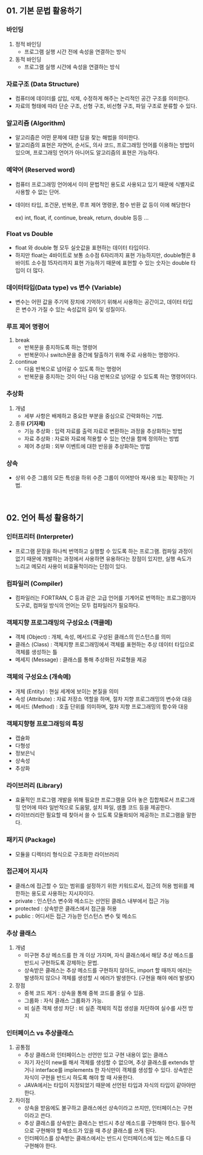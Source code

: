 ## 01. 기본 문법 활용하기

### 바인딩

1. 정적 바인딩
    - 프로그램 실행 시간 전에 속성을 연결하는 방식
2. 동적 바인딩
    - 프로그램 실행 시간에 속성을 연결하는 방식

### 자료구조 (Data Structure)

- 컴퓨터에 데이터를 삽입, 삭제, 수정하게 해주는 논리적인 공간 구조를 의미한다.
- 자료의 형태에 따라 단순 구조, 선형 구조, 비선형 구조, 파일 구조로 분류할 수 있다.

### 알고리즘 (Algorithm)

- 알고리즘은 어떤 문제에 대한 답을 찾는 해법을 의미한다.
- 알고리즘의 표현은 자연어, 순서도, 의사 코드, 프로그래밍 언어를 이용하는 방법이 있으며, 프로그래밍 언어가 아니어도 알고리즘의 표현은 가능하다.

### 예약어 (Reserved word)

- 컴퓨터 프로그래밍 언어에서 이미 문법적인 용도로 사용되고 있기 때문에 식별자로 사용할 수 없는 단어.
- 데이터 타입, 조건문, 반복문, 루프 제어 명령문, 함수 반환 값 등이 이에 해당한다

  ex) int, float, if, continue, break, return, double 등등 ...

### Float vs Double

- float 와 double 형 모두 실숫값을 표현하는 데이터 타입이다.
- 하지만 float는 4바이트로 보통 소수점 6자리까지 표현 가능하지만, double형은 8바이트 소수점 15자리까지 표현 가능하기 때문에 표현할 수 있는 숫자는 double 타입이 더 많다.

### 데이터타입(Data type) vs 변수 (Variable)

- 변수는 어떤 값을 주기억 장치에 기억하기 위해서 사용하는 공간이고, 데이터 타입은 변수가 가질 수 있는 속성값의 길이 및 성질이다.

### 루프 제어 명령어

1. break
    - 반복문을 중지하도록 하는 명령어
    - 반복문이나 switch문을 중간에 탈출하기 위해 주로 사용하는 명령어다.
2. continue
    - 다음 반복으로 넘어갈 수 있도록 하는 명령어
    - 반복문을 중지하는 것이 아닌 다음 반복으로 넘어갈 수 있도록 하는 명령어이다.

### 추상화

1. 개념
    - 세부 사항은 배제하고 중요한 부분을 중심으로 간략화하는 기법.
2. 종류 **(기자제)**
    - 기능 추상화 : 입력 자료를 출력 자료로 변환하는 과정을 추상화하는 방법
    - 자료 추상화 : 자료와 자료에 적용할 수 있는 연산을 함께 정의하는 방법
    - 제어 추상화 : 외부 이벤트에 대한 반응을 추상화하는 방법

### 상속

- 상위 수준 그룹의 모든 특성을 하위 수준 그룹이 이어받아 재사용 또는 확장하는 기법.


<br>


## 02. 언어 특성 활용하기

### 인터프리터 (Interpreter)

- 프로그램 문장을 하나씩 번역하고 실행할 수 있도록 하는 프로그램. 컴파일 과정이 없기 때문에 개발하는 과정에서 사용하면 유용하다는 장점이 있지만, 실행 속도가 느리고 메모리 사용이 비효율적이라는 단점이 있다.

### 컴파일러 (Compiler)

- 컴파일러는 FORTRAN, C 등과 같은 고급 언어를 기계어로 번역하는 프로그램이자 도구로, 컴파일 방식의 언어는 모두 컴파일러가 필요하다.

### 객체지향 프로그래밍의 구성요소 **(객클메)**

- 객체 (Object) : 개체, 속성, 메서드로 구성된 클래스의 인스턴스를 의미
- 클래스 (Class) : 객체지향 프로그래밍에서 객체를 표현하는 추상 데이터 타입으로 객체를 생성하는 틀
- 메세지 (Message) : 클래스를 통해 추상화된 자료형을 제공

### 객체의 구성요소 (개속메)

- 개체 (Entity) : 현실 세계에 보이는 본질을 의미
- 속성 (Attribute) : 자료 저장소 역할을 하며, 절차 지향 프로그래밍의 변수와 대응
- 메서드 (Method) : 호출 단위를 의미하며, 절차 지향 프로그래밍의 함수와 대응

### 객체지향형 프로그래밍의 특징

- 캡슐화
- 다형성
- 정보은닉
- 상속성
- 추상화

### 라이브러리 (Library)

- 효율적인 프로그램 개발을 위해 필요한 프로그램을 모아 놓은 집합체로서 프로그래밍 언어에 따라 일반적으로 도움말, 설치 파일, 샘플 코드 등을 제공한다.
- 라이브러리란 필요할 때 찾아서 쓸 수 있도록 모듈화되어 제공하는 프로그램을 말한다.

### 패키지 (Package)

- 모듈을 디렉터리 형식으로 구조화한 라이브러리

### 접근제어 지시자

- 클래스에 접근할 수 있는 범위를 설정하기 위한 키워드로서, 접근의 허용 범위를 제한하는 용도로 사용하는 지시자이다.
- private : 인스턴스 변수와 메소드는 선언된 클래스 내부에서 접근 가능
- protected : 상속받은 클래스에서 접근을 허용
- public : 어디서든 접근 가능한 인스턴스 변수 및 메소드

### 추상 클래스

1. 개념
    - 미구현 추상 메소드를 한 개 이상 가지며, 자식 클래스에서 해당 추상 메소드를 반드시 구현하도록 강제하는 문법.
    - 상속받은 클래스는 추상 메소드를 구현하지 않아도, import 할 때까지 에러는 발생하지 않으나 객체를 생성할 시 에러가 발생한다. (구현을 해야 에러 발생X)
2. 장점
    - 중복 코드 제거 : 상속을 통해 중복 코드를 줄일 수 있음.
    - 그룹화 : 자식 클래스 그룹화가 가능.
    - 비 실존 객체 생성 차단 : 비 실존 객체의 직접 생성을 차단하여 실수를 사전 방지

### 인터페이스 vs 추상클래스

1. 공통점
    - 추상 클래스와 인터페이스는 선언만 있고 구현 내용이 없는 클래스
    - 자기 자신이 new를 해서 객체를 생성할 수 없으며, 추상 클래스를 extends 받거나 interface를 implements 한 자식만이 객체를 생성할 수 있다. 상속받은 자식이 구현을 반드시 하도록 해야 할 때 사용한다.
    - JAVA에서는 타입이 지정되었기 때문에 선언된 타입과 자식의 타입이 같아야만 한다.
2. 차이점
    - 상속을 받음에도 불구하고 클래스에선 상속이라고 쓰지만, 인터페이스는 구현이라고 쓴다.
    - 추상 클래스를 상속받는 클래스는 반드시 추상 메소드를 구현해야 한다. 필수적으로 구현해야 할 메소드가 있을 때 추상 클래스를 쓰게 된다.
    - 인터페이스를 상속받는 클래스에서는 반드시 인터페이스에 있는 메소드를 다 구현해야 한다.